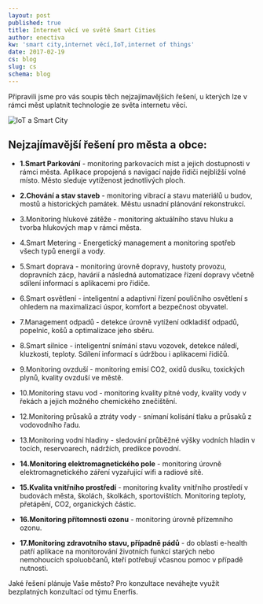 ```yaml
---
layout: post
published: true
title: Internet věcí ve světě Smart Cities
author: enectiva
kw: 'smart city,internet věcí,IoT,internet of things'
date: 2017-02-19
cs: blog
slug: cs
schema: blog
---
```


Připravili jsme pro vás soupis těch nejzajímavějších řešení, u kterých lze v rámci měst uplatnit technologie ze světa internetu věcí.

<img src="/img/blog/enectiva_iot_smart_city.jpg" alt="IoT a Smart City" class="center">

## Nejzajímavější řešení pro města a obce:


- **1.Smart Parkování** - monitoring parkovacích míst a jejich dostupnosti v rámci města. Aplikace  propojená s navigací najde řidiči nejbližší volné místo. Město sleduje vytíženost jednotlivých ploch.

- **2.Chování a stav staveb** - monitoring vibrací a stavu materiálů u budov, mostů a historických památek. Městu usnadní plánování rekonstrukcí.

- 3.Monitoring hlukové zátěže - monitoring aktuálního stavu hluku a tvorba hlukových map v rámci města.

- 4.Smart Metering - Energetický management a monitoring spotřeb všech typů energií a vody.

- 5.Smart doprava - monitoring úrovně dopravy, hustoty provozu, dopravních zácp, havárií a následná automatizace řízení dopravy včetně sdílení informací s aplikacemi pro řidiče.

- 6.Smart osvětlení - inteligentní a adaptivní řízení pouličního osvětlení s ohledem na maximalizaci úspor, komfort a bezpečnost obyvatel.

- 7.Management odpadů - detekce úrovně vytížení odkladišť odpadů, popelnic, košů a optimalizace jeho sběru.

- 8.Smart silnice - inteligentní snímání stavu vozovek, detekce náledí, kluzkosti, teploty. Sdílení informací s údržbou i aplikacemi řidičů.

- 9.Monitoring ovzduší - monitoring emisí CO2, oxidů dusíku, toxických plynů, kvality ovzduší ve městě.

- 10.Monitoring stavu vod - monitoring kvality pitné vody, kvality vody v řekách a jejich možného chemického znečištění.

- 12.Monitoring průsaků a ztráty vody - snímaní kolísání tlaku a průsaků z vodovodního řadu.

- 13.Monitoring vodní hladiny - sledování průběžné výšky vodních hladin v tocích, reservoarech, nádržích, predikce povodní.

- **14.Monitoring elektromagnetického pole** - monitoring úrovně elektromagnetického záření vyzařující wifi a radiové sítě.

- **15.Kvalita vnitřního prostředí** - monitoring kvality vnitřního prostředí v budovách města, školách, školkách, sportovištích. Monitoring teploty, přetápění, CO2, organických částic.

- **16.Monitoring přítomnosti ozonu** - monitoring úrovně přízemního ozonu.

- **17.Monitoring zdravotního stavu, případně pádů** - do oblasti e-health patří aplikace na monitorování životních funkcí starých nebo nemohoucích spoluobčanů, kteří potřebují včasnou pomoc v případě nutnosti.

Jaké řešení plánuje Vaše město? Pro konzultace neváhejte využít bezplatných konzultací od týmu Enerfis.



